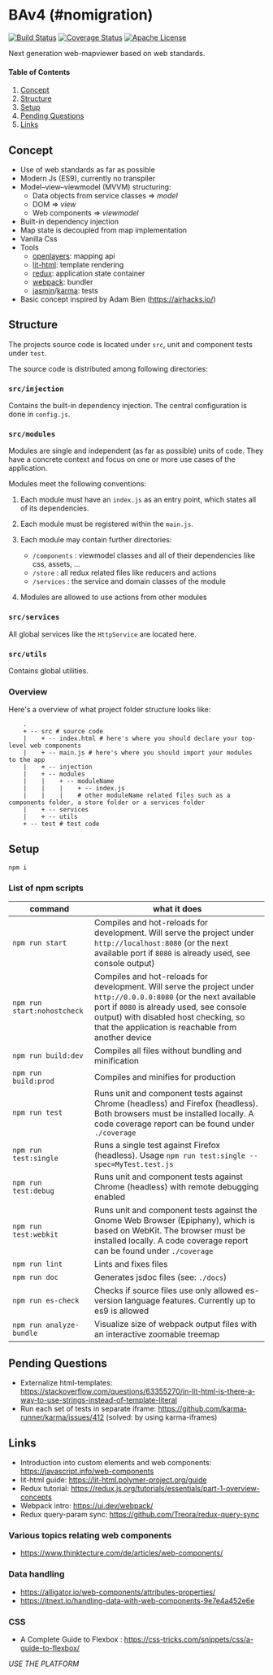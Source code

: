 # BAv4 (#nomigration)

[![Build Status](https://travis-ci.com/ldbv-by/bav4-nomigration.svg?branch=master)](https://travis-ci.com/ldbv-by/bav4-nomigration) 
[![Coverage Status](https://coveralls.io/repos/github/ldbv-by/bav4-nomigration/badge.svg?branch=master)](https://coveralls.io/github/ldbv-by/bav4-nomigration?branch=master)
[![Apache License](https://img.shields.io/badge/license-Apache%20License%202.0-blue.svg)](http://www.apache.org/licenses/LICENSE-2.0)

Next generation web-mapviewer based on web standards.

#### Table of Contents
1. [Concept](#concept)
2. [Structure](#structure)
3. [Setup](#setup)
4. [Pending Questions](#pending-questions)
5. [Links](#links)


## Concept

- Use of web standards as far as possible
- Modern Js (ES9), currently no transpiler
- Model–view–viewmodel (MVVM) structuring:
  - Data objects from service classes => *model*
  - DOM => *view*
  - Web components  =>  *viewmodel*
- Built-in dependency injection
- Map state is decoupled from map implementation
- Vanilla Css 
- Tools
  - [openlayers](https://openlayers.org/): mapping api
  - [lit-html](https://lit-html.polymer-project.org/): template rendering 
  - [redux](https://redux.js.org/): application state container 
  - [webpack](https://webpack.js.org): bundler
  - [jasmin](https://jasmine.github.io/)/[karma](https://karma-runner.github.io/latest/index.html): tests
- Basic concept inspired by Adam Bien (https://airhacks.io/)

## Structure

The projects source code is located under `src`, unit and component tests under `test`.

The source code is distributed among following directories:

###  `src/injection`

Contains the built-in dependency injection. The central configuration is done in `config.js`.


### `src/modules`

Modules are single and independent (as far as possible) units of code. They have a concrete context and focus on one or more use cases of the application. 

Modules meet the following conventions: 

1. Each module must have an `index.js`  as an entry point, which states all of its dependencies.

2. Each module must be registered within the `main.js`.

3. Each module may contain further directories:
   - `/components` : viewmodel classes and all of their dependencies like css, assets, ...
   - `/store` : all redux related files like reducers and actions
   - `/services` : the service and domain classes of the module

4. Modules are allowed to use actions from other modules


### `src/services`
All global services like the `HttpService` are located here.

### `src/utils`
Contains global utilities.

### Overview
Here's a overview of what project folder structure looks like:
```
    .
    + -- src # source code
    |    + -- index.html # here's where you should declare your top-level web components
    |    + -- main.js # here's where you should import your modules  to the app
    |    + -- injection
    |    + -- modules
    |    |    + -- moduleName
    |    |    |    + -- index.js
    |    |    |    # other moduleName related files such as a components folder, a store folder or a services folder
    |    + -- services
    |    + -- utils
    + -- test # test code
```

## Setup
`npm i`


### List of npm scripts


| command | what it does |
|----|----|
| `npm run start` | Compiles and hot-reloads for development. Will serve the project under `http://localhost:8080` (or the next available port if `8080` is already used, see console output) |
| `npm run start:nohostcheck` | Compiles and hot-reloads for development. Will serve the project under `http://0.0.0.0:8080` (or the next available port if `8080` is already used, see console output) with disabled host checking, so that the application is reachable from another device|
| `npm run build:dev` | Compiles all files without bundling and minification |
| `npm run build:prod` | Compiles and minifies for production |
| `npm run test` | Runs unit and component tests against Chrome (headless) and Firefox (headless). Both browsers must be installed locally. A code coverage report can be found under  `./coverage`  |
| `npm run test:single` | Runs a single test against Firefox (headless). Usage `npm run test:single --spec=MyTest.test.js`  |
| `npm run test:debug` | Runs unit and component tests against Chrome (headless) with remote debugging enabled | 
| `npm run test:webkit` | Runs unit and component tests against the Gnome Web Browser (Epiphany), which is based on WebKit. The browser must be installed locally. A code coverage report can be found under  `./coverage`  |
| `npm run lint` | Lints and fixes files |
| `npm run doc` | Generates jsdoc files (see:  `./docs`) |
| `npm run es-check` | Checks if source files use only allowed es-version language features. Currently up to es9 is allowed |
| `npm run analyze-bundle` | Visualize size of webpack output files with an interactive zoomable treemap |



## Pending Questions

- Externalize html-templates: https://stackoverflow.com/questions/63355270/in-lit-html-is-there-a-way-to-use-strings-instead-of-template-literal
- Run each set of tests in separate iframe: https://github.com/karma-runner/karma/issues/412 (solved: by using karma-iframes)

## Links

- Introduction into custom elements and web components: https://javascript.info/web-components
- lit-html guide: https://lit-html.polymer-project.org/guide
- Redux tutorial: https://redux.js.org/tutorials/essentials/part-1-overview-concepts  
- Webpack intro: https://ui.dev/webpack/ 
- Redux query-param sync: https://github.com/Treora/redux-query-sync

### Various topics relating web components
- https://www.thinktecture.com/de/articles/web-components/


### Data handling
- https://alligator.io/web-components/attributes-properties/
- https://itnext.io/handling-data-with-web-components-9e7e4a452e6e

### CSS
-  A Complete Guide to Flexbox : https://css-tricks.com/snippets/css/a-guide-to-flexbox/

*USE THE PLATFORM*
